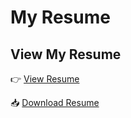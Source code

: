 # My Resume

## View My Resume

👉 [View Resume](https://github.com/Shreya-Raj-Gupta/Resume/raw/main/Shreya_Resume.pdf)

📥 [Download Resume](https://github.com/Shreya-Raj-Gupta/Resume/blob/main/Shreya_Resume.pdf)
